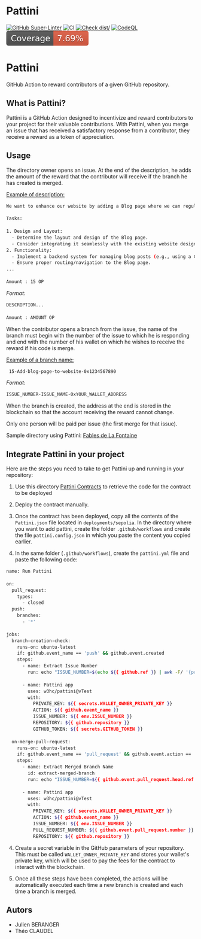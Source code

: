# Pattini

[![GitHub Super-Linter](https://github.com/actions/pattini/actions/workflows/linter.yml/badge.svg)](https://github.com/super-linter/super-linter)
![CI](https://github.com/actions/pattini/actions/workflows/ci.yml/badge.svg)
[![Check dist/](https://github.com/actions/pattini/actions/workflows/check-dist.yml/badge.svg)](https://github.com/actions/pattini/actions/workflows/check-dist.yml)
[![CodeQL](https://github.com/actions/pattini/actions/workflows/codeql-analysis.yml/badge.svg)](https://github.com/actions/pattini/actions/workflows/codeql-analysis.yml)
[![Coverage](./badges/coverage.svg)](./badges/coverage.svg)

# Pattini

GitHub Action to reward contributors of a given GitHub repository.

## What is Pattini?

Pattini is a GitHub Action designed to incentivize and reward contributors to your project for their valuable contributions. With Pattini, when you merge an issue that has received a satisfactory response from a contributor, they receive a reward as a token of appreciation.

## Usage

The directory owner opens an issue. At the end of the description, he adds the amount of the reward that the contributor will receive if the branch he has created is merged.

<u>Example of description:</u>
```bash
We want to enhance our website by adding a Blog page where we can regularly post articles, updates, and news related to our project/company. This will provide a platform for engaging with our audience and sharing valuable content.

Tasks:

1. Design and Layout:
  - Determine the layout and design of the Blog page.
  - Consider integrating it seamlessly with the existing website design.
2. Functionality:
  - Implement a backend system for managing blog posts (e.g., using a CMS or custom solution).
  - Ensure proper routing/navigation to the Blog page.
...

Amount : 15 OP

```
_Format:_
```bash
DESCRIPTION...

Amount : AMOUNT OP
```

When the contributor opens a branch from the issue, the name of the branch must begin with the number of the issue to which he is responding and end with the number of his wallet on which he wishes to receive the reward if his code is merge.

<u>Example of a branch name:</u>
```bash
 15-Add-blog-page-to-website-0x1234567890
 ```

_Format:_
```bash
ISSUE_NUMBER-ISSUE_NAME-0xYOUR_WALLET_ADDRESS
```

When the branch is created, the address at the end is stored in the blockchain so that the account receiving the reward cannot change.

Only one person will be paid per issue (the first merge for that issue).


Sample directory using Pattini: [Fables de La Fontaine](https://github.com/w3hc/fables-de-lafontaine) 

## Integrate Pattini in your project

Here are the steps you need to take to get Pattini up and running in your repository:

1. Use this directory [Pattini Contracts](https://github.com/w3hc/pattini-contracts) to retrieve the code for the contract to be deployed

2. Deploy the contract manually.

3. Once the contract has been deployed, copy all the contents of the `Pattini.json` file located in `deployments/sepolia`. In the directory where you want to add pattini, create the folder `.github/workflows` and create the file `pattini.config.json` in which you paste the content you copied earlier.

4. In the same folder (`.github/workflows`), create the `pattini.yml` file and paste the following code:

```bash
name: Run Pattini

on:
  pull_request:
    types:
      - closed
  push:
    branches:
      - '*' 

jobs:
  branch-creation-check:
    runs-on: ubuntu-latest
    if: github.event_name == 'push' && github.event.created
    steps:
      - name: Extract Issue Number
        run: echo "ISSUE_NUMBER=$(echo ${{ github.ref }} | awk -F/ '{print $3}')" >> $GITHUB_ENV

      - name: Pattini app
        uses: w3hc/pattini@vTest
        with:
          PRIVATE_KEY: ${{ secrets.WALLET_OWNER_PRIVATE_KEY }}
          ACTION: ${{ github.event_name }}
          ISSUE_NUMBER: ${{ env.ISSUE_NUMBER }}
          REPOSITORY: ${{ github.repository }}
          GITHUB_TOKEN: ${{ secrets.GITHUB_TOKEN }}

  on-merge-pull-request:
    runs-on: ubuntu-latest
    if: github.event_name == 'pull_request' && github.event.action == 'closed' && github.event.pull_request.merged
    steps:
      - name: Extract Merged Branch Name
        id: extract-merged-branch
        run: echo "ISSUE_NUMBER=${{ github.event.pull_request.head.ref }}" >> $GITHUB_ENV

      - name: Pattini app
        uses: w3hc/pattini@vTest
        with:
          PRIVATE_KEY: ${{ secrets.WALLET_OWNER_PRIVATE_KEY }}
          ACTION: ${{ github.event_name }}
          ISSUE_NUMBER: ${{ env.ISSUE_NUMBER }}
          PULL_REQUEST_NUMBER: ${{ github.event.pull_request.number }}
          REPOSITORY: ${{ github.repository }}
```

4. Create a secret variable in the GitHub parameters of your repository.
This must be called `WALLET_OWNER_PRIVATE_KEY` and stores your wallet's private key, which will be used to pay the fees for the contract to interact with the blockchain.

5. Once all these steps have been completed, the actions will be automatically executed each time a new branch is created and each time a branch is merged.


## Autors

- Julien BERANGER
- Théo CLAUDEL